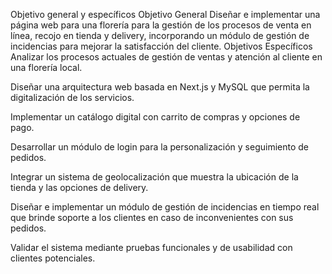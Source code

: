 Objetivo general y específicos 
Objetivo General
Diseñar e implementar una página web para una florería para la gestión de los procesos de venta en línea, recojo en tienda y delivery, incorporando un módulo de gestión de incidencias para mejorar la satisfacción del cliente.
Objetivos Específicos
Analizar los procesos actuales de gestión de ventas y atención al cliente en una florería local.


Diseñar una arquitectura web basada en Next.js y MySQL que permita la digitalización de los servicios.


Implementar un catálogo digital con carrito de compras y opciones de pago.


Desarrollar un módulo de login para la personalización y seguimiento de pedidos.


Integrar un sistema de geolocalización que muestra la ubicación de la tienda y las opciones de delivery.


Diseñar e implementar un módulo de gestión de incidencias en tiempo real que brinde soporte a los clientes en caso de inconvenientes con sus pedidos.


Validar el sistema mediante pruebas funcionales y de usabilidad con clientes potenciales.

